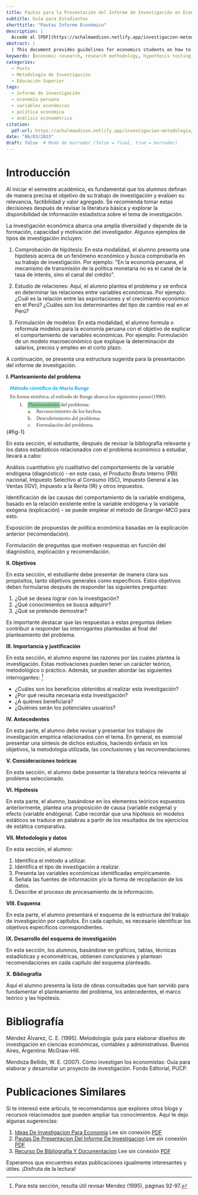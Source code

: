 ```yaml
---
title: Pautas para la Presentación del Informe de Investigación en Economía
subtitle: Guía para Estudiantes
shorttitle: "Pautas Informe Económico"
description: |
  Accede al [PDF](https://achalmaedison.netlify.app/investigacion-metodologia/posts/2023-06-03-pautas-de-presentacion-del-informe-de-investigacion/index.pdf) completo aquí.
abstract: |
  | This document provides guidelines for economics students on how to present a research report. It covers the formulation of research problems, hypothesis testing, studying economic relationships, and model building. It suggests a structured approach including problem statement, objectives, significance, theoretical considerations, hypotheses, methodology, and data analysis. This guide aims to assist students in conducting rigorous and relevant economic research by outlining key components and steps to follow in the research process.
keywords: [economic research, research methodology, hypothesis testing, economic models, data analysis]
categories:
  - Posts
  - Metodología de Investigación
  - Educación Superior
tags:
  - informe de investigación
  - economía peruana
  - variables económicas
  - política económica
  - análisis econométrico
citation:
  pdf-url: https://achalmaedison.netlify.app/investigacion-metodologia/posts/2023-06-03-pautas-de-presentacion-del-informe-de-investigacion/index.pdf
date: "06/03/2023"
draft: false  # Modo de borrador (false = final, true = borrador)
---
```





# Introducción

Al iniciar el semestre académico, es fundamental que los alumnos definan de manera precisa el objetivo de su trabajo de investigación y evalúen su relevancia, factibilidad y valor agregado. Se recomienda tomar estas decisiones después de revisar la literatura básica y explorar la disponibilidad de información estadística sobre el tema de investigación.

La investigación económica abarca una amplia diversidad y depende de la formación, capacidad y motivación del investigador. Algunos ejemplos de tipos de investigación incluyen:

1. Comprobación de hipótesis: En esta modalidad, el alumno presenta una hipótesis acerca de un fenómeno económico y busca comprobarla en su trabajo de investigación. Por ejemplo: "En la economía peruana, el mecanismo de transmisión de la política monetaria no es el canal de la tasa de interés, sino el canal del crédito".

2. Estudio de relaciones: Aquí, el alumno plantea el problema y se enfoca en determinar las relaciones entre variables económicas. Por ejemplo: ¿Cuál es la relación entre las exportaciones y el crecimiento económico en el Perú? ¿Cuáles son los determinantes del tipo de cambio real en el Perú?

3. Formulación de modelos: En esta modalidad, el alumno formula o reformula modelos para la economía peruana con el objetivo de explicar el comportamiento de variables económicas. Por ejemplo: Formulación de un modelo macroeconómico que explique la determinación de salarios, precios y empleo en el corto plazo.

A continuación, se presenta una estructura sugerida para la presentación del informe de investigación.

**I. Planteamiento del problema**

![Imagen 1](index_files/figure-html/20230603152205.png){#fig-1}

En esta sección, el estudiante, después de revisar la bibliografía relevante y los datos estadísticos relacionados con el problema económico a estudiar, llevará a cabo:

Análisis cuantitativo y/o cualitativo del comportamiento de la variable endógena (diagnóstico) - en este caso, el Producto Bruto Interno (PBI) nacional, Impuesto Selectivo al Consumo (ISC), Impuesto General a las Ventas (IGV), Impuesto a la Renta (IR) y otros impuestos.

Identificación de las causas del comportamiento de la variable endógena, basado en la relación existente entre la variable endógena y la variable exógena (explicación) - se puede emplear el método de Granger-MCO para esto.

Exposición de propuestas de política económica basadas en la explicación anterior (recomendación).

Formulación de preguntas que motiven respuestas en función del diagnóstico, explicación y recomendación.

**II. Objetivos**

En esta sección, el estudiante debe presentar de manera clara sus propósitos, tanto objetivos generales como específicos. Estos objetivos deben formularse después de responder las siguientes preguntas:

1. ¿Qué se desea lograr con la investigación?
2. ¿Qué conocimientos se busca adquirir?
3. ¿Qué se pretende demostrar?

Es importante destacar que las respuestas a estas preguntas deben contribuir a responder las interrogantes planteadas al final del planteamiento del problema.

**III. Importancia y justificación**

En esta sección, el alumno expone las razones por las cuales plantea la investigación. Estas motivaciones pueden tener un carácter teórico, metodológico o práctico. Además, se pueden abordar las siguientes interrogantes: [^1]

[^1]: Para esta sección, resulta útil revisar Mendez (1995), páginas 92-97.

- ¿Cuáles son los beneficios obtenidos al realizar esta investigación?
- ¿Por qué resulta necesaria esta investigación?
- ¿A quiénes beneficiará?
- ¿Quiénes serán los potenciales usuarios?

**IV. Antecedentes**

En esta parte, el alumno debe revisar y presentar los trabajos de investigación empírica relacionados con el tema. En general, es esencial presentar una síntesis de dichos estudios, haciendo énfasis en los objetivos, la metodología utilizada, las conclusiones y las recomendaciones.

**V. Consideraciones teóricas**

En esta sección, el alumno debe presentar la literatura teórica relevante al problema seleccionado.

**VI. Hipótesis**

En esta parte, el alumno, basándose en los elementos teóricos expuestos anteriormente, plantea una proposición de causa (variable exógena) y efecto (variable endógena). Cabe recordar que una hipótesis en modelos estáticos se traduce en palabras a partir de los resultados de los ejercicios de estática comparativa.

**VII. Metodología y datos**

En esta sección, el alumno:

1. Identifica el método a utilizar.
2. Identifica el tipo de investigación a realizar.
3. Presenta las variables económicas identificadas empíricamente.
4. Señala las fuentes de información y/o la forma de recopilación de los datos.
5. Describe el proceso de procesamiento de la información.

**VIII. Esquema**

En esta parte, el alumno presentará el esquema de la estructura del trabajo de investigación por capítulos. En cada capítulo, es necesario identificar los objetivos específicos correspondientes.

**IX. Desarrollo del esquema de investigación**

En esta sección, los alumnos, basándose en gráficos, tablas, técnicas estadísticas y econométricas, obtienen conclusiones y plantean recomendaciones en cada capítulo del esquema planteado.

**X. Bibliografía**

Aquí el alumno presenta la lista de obras consultadas que han servido para fundamentar el planteamiento del problema, los antecedentes, el marco teórico y las hipótesis.

# Bibliografía

Méndez Álvarez, C. E. (1995). Metodología: guía para elaborar diseños de investigación en ciencias económicas, contables y administrativas. Buenos Aires, Argentina: McGraw-Hill.

Mendoza Bellido, W. E. (2007). Cómo investigan los economistas: Guía para elaborar y desarrollar un proyecto de investigación. Fondo Editorial, PUCP.



# Publicaciones Similares

Si te interesó este artículo, te recomendamos que explores otros blogs y recursos relacionados que pueden ampliar tus conocimientos. Aquí te dejo algunas sugerencias:


1. [Ideas De Investigacion Para Economia](https://achalmaedison.netlify.app/investigacion-metodologia/posts/2023-06-03-ideas-de-investigacion-para-economia) Lee sin conexión [PDF](https://achalmaedison.netlify.app/investigacion-metodologia/posts/2023-06-03-ideas-de-investigacion-para-economia/index.pdf)
2. [Pautas De Presentacion Del Informe De Investigacion](https://achalmaedison.netlify.app/investigacion-metodologia/posts/2023-06-03-pautas-de-presentacion-del-informe-de-investigacion) Lee sin conexión [PDF](https://achalmaedison.netlify.app/investigacion-metodologia/posts/2023-06-03-pautas-de-presentacion-del-informe-de-investigacion/index.pdf)
3. [Recurso De Bibliografia Y Documentacion](https://achalmaedison.netlify.app/investigacion-metodologia/posts/2025-01-12-recurso-de-bibliografia-y-documentacion) Lee sin conexión [PDF](https://achalmaedison.netlify.app/investigacion-metodologia/posts/2025-01-12-recurso-de-bibliografia-y-documentacion/index.pdf)


Esperamos que encuentres estas publicaciones igualmente interesantes y útiles. ¡Disfruta de la lectura!

